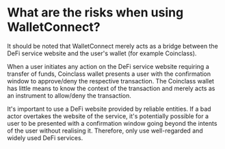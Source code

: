 # What are the risks when using WalletConnect?

It should be noted that WalletConnect merely acts as a bridge between the DeFi service website and the user's wallet (for example Coinclass).

When a user initiates any action on the DeFi service website requiring a transfer of funds, Coinclass wallet presents a user with the confirmation window to approve/deny the respective transaction. The Coinclass wallet has little means to know the context of the transaction and merely acts as an instrument to allow/deny the transaction.

It's important to use a DeFi website provided by reliable entities. If a bad actor overtakes the website of the service, it's potentially possible for a user to be presented with a confirmation window going beyond the intents of the user without realising it. Therefore, only use well-regarded and widely used DeFi services.